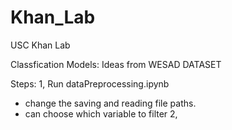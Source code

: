 # Khan_Lab
USC Khan Lab

Classfication Models: Ideas from WESAD DATASET

Steps: 
1, Run dataPreprocessing.ipynb
  - change the saving and reading file paths.
  - can choose which variable to filter
2, 
